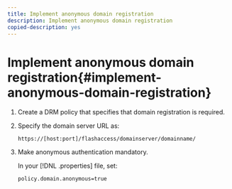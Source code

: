 ```yaml
---
title: Implement anonymous domain registration
description: Implement anonymous domain registration
copied-description: yes
---
```


# Implement anonymous domain registration{#implement-anonymous-domain-registration}

1. Create a DRM policy that specifies that domain registration is required.
1. Specify the domain server URL as:

   ```
   https://[host:port]/flashaccess/domainserver/domainname/
   ```

1. Make anonymous authentication mandatory.

   In your [!DNL .properties] file, set: 

   ```
   policy.domain.anonymous=true 
   ```
